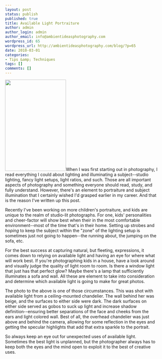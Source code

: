 ```yaml
---
layout: post
status: publish
published: true
title: Available Light Portraiture
author: admin
author_login: admin
author_email: info@ambientideasphotography.com
wordpress_id: 65
wordpress_url: http://ambientideasphotography.com/blog/?p=65
date: 2010-03-01
categories:
- Tips &amp; Techniques
tags: []
comments: []
---
```

<img class="alignright size-medium wp-image-66" title="Natural Light Portrait" src="http://ambientideasphotography.com/blog/wp-content/uploads/2010/03/20100227-FamilyPhotos-19-sepia-200x300.jpg" alt="" width="200" height="300" />When I was first starting out in photography, I read everything I could about lighting and illuminating a subject--studio lighting, fancy light setups, light ratios, and such. Those are all important aspects of photography and something everyone should read, study, and fully understand. However, there's an element to portraiture and subject illumination that I certainly wished I'd grasped earlier in my career. And that is the reason I've written up this post.

Recently I've been working on more children's portraiture, and kids are unique to the realm of studio-lit photographs. For one, kids' personalities and cheer-factor will show best when their in the most comfortable environment--most of the time that's in their home. Setting up strobes and <em>hoping </em>to keep the subject within the "zone" of the lighting setup is sometimes just not going to happen--the running about, the jumping on the sofa, etc.

For the best success at capturing natural, but fleeting, expressions, it comes down to relying on available light and having an eye for where what will work best. If you're photographing kids in a house, have a look around and visually judge the quality of light room to room. Is there a window light that just has that perfect glow? Maybe there's a lamp that sufficiently illuminates a sofa and wall. All these are element to take into consideration and determine which available light is going to make for great photos.

The photo to the above is one of those circumstances. This was shot with available light from a ceiling-mounted chandelier. The wall behind her was beige, and the surfaces to either side were dark. The dark surfaces on either side served as gobos to suck up light and increase shadow definition--ensuring better separations of the face and cheeks from the ears and light colored wall. Best of all, the overhead chandelier was just above and behind the camera, allowing for some reflection in the eyes and getting the specular highlights that add that extra sparkle to the portrait.

So always keep an eye out for unexpected uses of available light. Sometimes the best light is unplanned, but the photographer always has to keep both the eyes and the mind open to exploit it to the best of creative uses.
